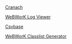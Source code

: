 [Cranach](https://pschan-gh.github.io/cranach/)

[WeBWorK Log Viewer](https://pschan-gh.github.io/ww_logparser/)

[Csvbase](https://pschan-gh.github.io/csvbase)

[WeBWorK Classlist Generator](https://pschan-gh.github.io/classlist)